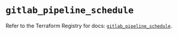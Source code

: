 # `gitlab_pipeline_schedule`

Refer to the Terraform Registry for docs: [`gitlab_pipeline_schedule`](https://registry.terraform.io/providers/gitlabhq/gitlab/17.3.1/docs/resources/pipeline_schedule).

